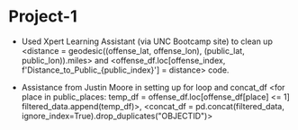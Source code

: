 # Project-1
- Used Xpert Learning Assistant (via UNC Bootcamp site) to clean up <distance = geodesic((offense_lat, offense_lon), (public_lat, public_lon)).miles> and <offense_df.loc[offense_index, f'Distance_to_Public_{public_index}'] = distance> code.

- Assistance from Justin Moore in setting up for loop and concat_df <for place in public_places:
    temp_df = offense_df.loc[offense_df[place] <= 1]
    filtered_data.append(temp_df)>, <concat_df = pd.concat(filtered_data, ignore_index=True).drop_duplicates("OBJECTID")>